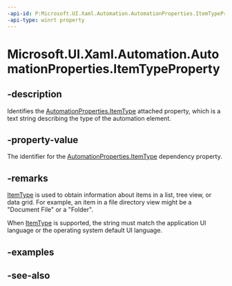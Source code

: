 ```yaml
---
-api-id: P:Microsoft.UI.Xaml.Automation.AutomationProperties.ItemTypeProperty
-api-type: winrt property
---
```


<!-- Property syntax
public Windows.UI.Xaml.DependencyProperty ItemTypeProperty { get; }
-->

# Microsoft.UI.Xaml.Automation.AutomationProperties.ItemTypeProperty

## -description
Identifies the [AutomationProperties.ItemType](/windows/winui/api/microsoft.ui.xaml.automation.automationproperties#xaml-attached-properties) attached property, which is a text string describing the type of the automation element.

## -property-value
The identifier for the [AutomationProperties.ItemType](/windows/winui/api/microsoft.ui.xaml.automation.automationproperties#xaml-attached-properties) dependency property.

## -remarks
[ItemType](/windows/winui/api/microsoft.ui.xaml.automation.automationproperties#xaml-attached-properties) is used to obtain information about items in a list, tree view, or data grid. For example, an item in a file directory view might be a "Document File" or a "Folder".

When [ItemType](/windows/winui/api/microsoft.ui.xaml.automation.automationproperties#xaml-attached-properties) is supported, the string must match the application UI language or the operating system default UI language.

## -examples

## -see-also
